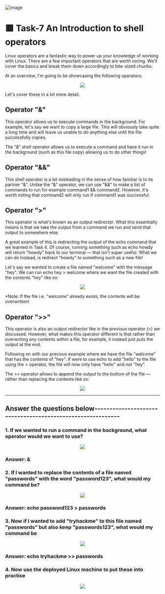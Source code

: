![image](https://user-images.githubusercontent.com/94435318/161430119-3b4a5d00-0d32-4fbf-8b6b-4979c8dfea2c.png)

# 🟥 Task-7 An Introduction to shell operators

Linux operators are a fantastic way to power up your knowledge of working with Linux. There are a few important operators that are worth noting. We'll cover the basics and break them down accordingly to bite-sized chunks.

At an overview, I'm going to be showcasing the following operators:

<p align="center">
  <img src="https://user-images.githubusercontent.com/94435318/161462759-93224d7c-5945-4817-8b9b-553ce9ed8005.png">
</p>

Let's cover these in a bit more detail.

## Operator "&"

This operator allows us to execute commands in the background. For example, let's say we want to copy a large file. This will obviously take quite a long time and will leave us unable to do anything else until the file successfully copies.

The "&" shell operator allows us to execute a command and have it run in the background (such as this file copy) allowing us to do other things!

## Operator "&&"

This shell operator is a bit misleading in the sense of how familiar is to its partner "&". Unlike the "&" operator, we can use "&&" to make a list of commands to run for example command1 && command2. However, it's worth noting that command2 will only run if command1 was successful.

## Operator ">"

This operator is what's known as an output redirector. What this essentially means is that we take the output from a command we run and send that output to somewhere else.

A great example of this is redirecting the output of the echo command that we learned in Task 4. Of course, running something such as echo howdy will return "howdy" back to our terminal — that isn't super useful. What we can do instead, is redirect "howdy" to something such as a new file!

Let's say we wanted to create a file named "welcome" with the message "hey". We can run echo hey > welcome where we want the file created with the contents "hey" like so:

<p align="center">
  <img src="![image](https://user-images.githubusercontent.com/94435318/161462830-30c1ed8e-efcd-4c46-9606-a7f7741f7c34.png">
</p>

   *Note: If the file i.e. "welcome" already exists, the contents will be overwritten!

## Operator ">>"

This operator is also an output redirector like in the previous operator (>) we discussed. However, what makes this operator different is that rather than overwriting any contents within a file, for example, it instead just puts the output at the end.

Following on with our previous example where we have the file "welcome" that has the contents of "hey". If were to use echo to add "hello" to the file using the > operator, the file will now only have "hello" and not "hey".

The >> operator allows to append the output to the bottom of the file — rather than replacing the contents like so:

<p align="center">
  <img src="https://user-images.githubusercontent.com/94435318/161462993-8109929d-c465-49b7-91af-8881201904be.png">
</p>

------------------------------------------------------------------------------------------------

Answer the questions below-----------------------------------------------------------
--

### 1. If we wanted to run a command in the background, what operator would we want to use?

<p align="center">
  <img src="https://user-images.githubusercontent.com/94435318/161463264-aec4cbfd-c058-4556-9f9e-2fee7434c7b8.png">
</p>  

### Answer: &

### 2. If I wanted to replace the contents of a file named "passwords" with the word "password123", what would my command be? 

<p align="center">
  <img src="https://user-images.githubusercontent.com/94435318/161463405-52d8e227-0f5c-4501-81f5-feded1e53eea.png">
</p>

### Answer: echo password123 > passwords

### 3. Now if I wanted to add "tryhackme" to this file named "passwords" but also keep "passwords123", what would my command be

<p align="center">
  <img src="https://user-images.githubusercontent.com/94435318/161463469-3fede7d9-707d-4bf1-944a-d0c4fea08cb3.png">
</p>
  
### Answer: echo tryhackme >> passwords

### 4. Now use the deployed Linux machine to put these into practise

<p align="center">
  <img src="https://user-images.githubusercontent.com/94435318/161463550-cd7eb2d5-aa06-4be9-9e9a-566706d34efa.png">
</p>
  
